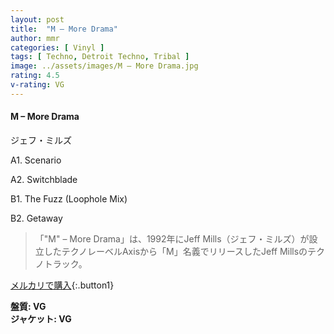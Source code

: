 ```yaml
---
layout: post
title:  "M – More Drama"
author: mmr
categories: [ Vinyl ]
tags: [ Techno, Detroit Techno, Tribal ]
image: ../assets/images/M – More Drama.jpg
rating: 4.5
v-rating: VG
---
```


#### M – More Drama

ジェフ・ミルズ

A1. Scenario

A2. Switchblade

B1. The Fuzz (Loophole Mix)

B2. Getaway

> 「"M" – More Drama」は、1992年にJeff Mills（ジェフ・ミルズ）が設立したテクノレーベルAxisから「M」名義でリリースしたJeff Millsのテクノトラック。

[メルカリで購入](https://jp.mercari.com/item/m89297730554){:.button1}

<div class="mt-4 mb-4 d-flex align-items-center">
<strong class="mr-1">盤質: VG</strong>
</div>
<div class="mt-4 mb-4 d-flex align-items-center">
<strong class="mr-1">ジャケット: VG</strong>
</div>
